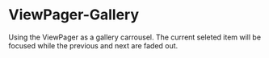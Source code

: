 ViewPager-Gallery
=================

Using the ViewPager as a gallery carrousel. The current seleted item will be focused while the previous and next are faded out. 
